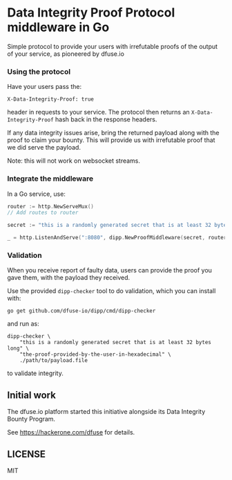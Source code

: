 Data Integrity Proof Protocol middleware in Go
==============================================

Simple protocol to provide your users with irrefutable proofs of the
output of your service, as pioneered by dfuse.io

### Using the protocol

Have your users pass the:

```
X-Data-Integrity-Proof: true
```

header in requests to your service.  The protocol then returns an `X-Data-Integrity-Proof` hash back in the response headers.

If any data integrity issues arise, bring the returned payload along with the proof to claim your bounty. This will provide us with irrefutable proof that we did serve the payload.

Note: this will not work on websocket streams.


### Integrate the middleware

In a Go service, use:

```go
router := http.NewServeMux()
// Add routes to router

secret := "this is a randomly generated secret that is at least 32 bytes long"

_ = http.ListenAndServe(":8080", dipp.NewProofMiddleware(secret, router))
```


### Validation

When you receive report of faulty data, users can provide the proof
you gave them, with the payload they received.

Use the provided `dipp-checker` tool to do validation, which you can install with:

```
go get github.com/dfuse-io/dipp/cmd/dipp-checker
```

and run as:

```
dipp-checker \
    "this is a randomly generated secret that is at least 32 bytes long" \
    "the-proof-provided-by-the-user-in-hexadecimal" \
    ./path/to/payload.file
```

to validate integrity.


## Initial work

The dfuse.io platform started this initiative alongside its Data Integrity Bounty Program.

See https://hackerone.com/dfuse for details.



## LICENSE

MIT
